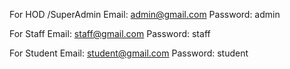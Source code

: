 For HOD /SuperAdmin Email: admin@gmail.com Password: admin

For Staff Email: staff@gmail.com Password: staff

For Student Email: student@gmail.com Password: student